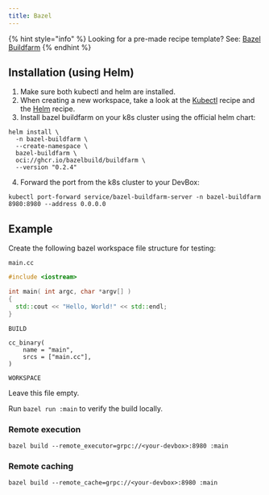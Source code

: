 ```yaml
---
title: Bazel
---
```

{% hint style="info" %}
Looking for a pre-made recipe template? See: [Bazel Buildfarm](../../references/starter-templates/ci-cd/bazel-buildfarm.md)
{% endhint %}

## Installation (using Helm)

1. Make sure both kubectl and helm are installed.
2. When creating a new workspace, take a look at the [Kubectl](../../references/starter-templates/infra/kubectl.md) recipe and the [Helm](../../references/starter-templates/infra/helm.md) recipe.
3. Install bazel buildfarm on your k8s cluster using the official helm chart:

```
helm install \
  -n bazel-buildfarm \
  --create-namespace \
  bazel-buildfarm \
  oci://ghcr.io/bazelbuild/buildfarm \
  --version "0.2.4"
```

4. Forward the port from the k8s cluster to your DevBox:

```
kubectl port-forward service/bazel-buildfarm-server -n bazel-buildfarm 8980:8980 --address 0.0.0.0
```

## Example

Create the following bazel workspace file structure for testing:

`main.cc`

```cpp
#include <iostream>

int main( int argc, char *argv[] )
{
  std::cout << "Hello, World!" << std::endl;
}
```

`BUILD`

```
cc_binary(
    name = "main",
    srcs = ["main.cc"],
)
```

`WORKSPACE`

Leave this file empty.

Run `bazel run :main` to verify the build locally.

### Remote execution

```
bazel build --remote_executor=grpc://<your-devbox>:8980 :main
```

### Remote caching

```
bazel build --remote_cache=grpc://<your-devbox>:8980 :main
```
